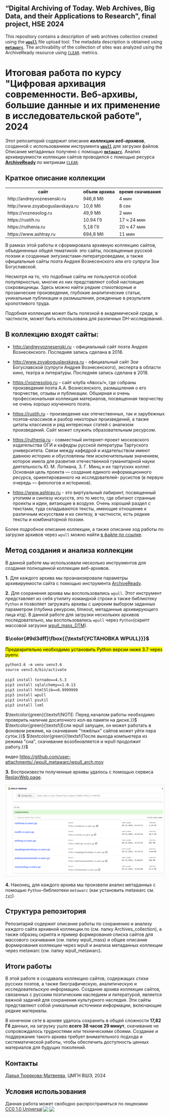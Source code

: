 ## “Digital Archiving of Today. Web Archives, Big Data, and their Applications to Research", final project, HSE 2024
This repository contains a description of web archives collection created using the **[`wpull`](https://wpull.readthedocs.io/en/master/)** file upload tool. The metadata description is obtained using **[`metawarc`](https://github.com/datacoon/metawarc)**. The archivability of the collection of sites was analyzed using the ArchiveReady resource using [`CLEAR`](http://purl.pt/24107/1/iPres2013_PDF/CLEAR%20a%20credible%20method%20to%20evaluate%20website%20archivability.pdf). metrics.

# Итоговая работа по курсу "Цифровая архивация современности. Веб-архивы, большие данные и их применение в исследовательской работе", 2024

Этот репозиторий содержит описание ***коллекции веб-архивов***, созданной с использованием инструмента **[`wpull`](https://wpull.readthedocs.io/en/master/)** для загрузки файлов. Описание метаданных получено с помощью **[`metawarc`](https://github.com/datacoon/metawarc)**. Анализ архивируемости коллекции сайтов проводился с помощью ресурса **[ArchiveReady](https://archiveready.com/)** по метрикам [`CLEAR`](http://purl.pt/24107/1/iPres2013_PDF/CLEAR%20a%20credible%20method%20to%20evaluate%20website%20archivability.pdf).


## Краткое описание коллекции

<table>
    <tr>
        <th>сайт</th>
        <th>объем архива</th>
        <th>время скачивания</th>
    </tr>
    <tr>
        <td>http://andreyvoznesenski.ru</td>
        <td>946,8 Мб</td>
        <td>4 мин</td>
    </tr>
    <tr>
        <td>http://www.zoyaboguslavskaya.ru </td>
        <td>10,6 Мб</td>
        <td>8 сек</td>
    </tr>
    <tr>
        <td>https://voznesolog.ru</td>
        <td>49,9 Мб</td>
        <td>2 мин</td>
    </tr>
    <tr>
        <td>https://rustih.ru</td>
        <td>10.94 Гб</td>
        <td>17 ч 24 мин</td>
    </tr>
    <tr>
        <td>https://ruthenia.ru</td>
        <td>5,18 Гб</td>
        <td>20 ч 47 мин</td>
    </tr>
    <tr>
        <td>https://www.ashtray.ru</td>
        <td>694,8 Мб</td>
        <td>11 мин</td>
    </tr>
</table>


В рамках этой работы я сформировала архивную коллекцию сайтов, объединенных общей тематикой: это сайты, посвященные русской поэзии и созданные энтузиастами-литературоведами, а также официальные сайты поэта Андрея Вознесенского или его супруги Зои Богуславской.

Несмотря на то, что подобные сайты не пользуются особой популярностью, многие из них представляют собой настоящие сокровищницы. Здесь можно найти редкие стихотворные и прозаические произведения, глубокие аналитические статьи, уникальные публикации и размышления, рожденные в результате кропотливого труда. 

Подобная коллекция может быть полезной в академической среде, в частности, может быть использована для различных DH-исследований. 


## В коллекцию входят сайты: ##

* http://andreyvoznesenski.ru - официальный сайт поэта Андрея Вознесенского. Последняя запись сделана в 2018.

* http://www.zoyaboguslavskaya.ru - официальный сайт Зои Богуславской (супруги Андрея Вознесенского), эксперта в области кино, театра и литературы. Последняя запись сделана в 2018.

* https://voznesolog.ru - сайт клуба «Авось!», где собраны произведения поэта А.А. Вознесенского, размышления о его творчестве, отзывы и публикации. Обширная и очень профессиональная коллекция материалов, посвященная творчеству не очень хорошо изученного поэта.

* https://rustih.ru - произведение как отечественных, так и зарубежных поэтов-классиков и разбор некоторых произведений, а также цитаты классиков и ряд интересных статей с анализом произведений. Сайт может служить образовательным ресурсом.

* https://ruthenia.ru - совместный интернет-проект московского издательства ОГИ и кафедры русской литературы Тартуского университета. Связи между кафедрой и издательством имеют давнюю историю и обусловлены тем исключительным значением, которое имела для развития отечественной гуманитарной науки деятельность Ю. М. Лотмана, З. Г. Минц и их тартуских коллег. Основная цель проекта — создание единого информационного ресурса, ориентированного на исследователей- русистов (в первую очередь — филологов и историков).

* https://www.ashtray.ru - это виртуальный лабиринт, посвященный утопиям и синтезу искусств, это то место, где обитают странные проекты и идеи, витающие в воздухе. Очень хороший раздел с текстами, туда складываются тексты, имеющие отношение к различным искусствам и их синтезу, в частности, есть редкие тексты и комбинаторной поэзии.


Более подробное описание коллекции, а также описание ход работы по загрузке архивов через `wpull` можно найти [в файле по ссылке](./wpull_metawarc/WPULL_archiving_DTM.pdf).
 

## Метод создания и анализа коллекции

В данной работе мы использовали несколько инструментов для создания полноценной коллекции веб-архивов.

**1.** Для каждого архива мы проанаизировали параметры архивируемости сайта с помощью инструмента [ArchiveReady](https://archiveready.com/).

**2.** Для сохранения архива мы воспользовались `wpull`. Этот инструмент представляет из себя утилиту командной строки а также библиотеку `Python` и позволяет загружать архивы с широким выбором заданных параметром (глубина рекурсии, timeout, метаданные архивирующего лица итд). В данной работе для загрузки нескольких архивов последовательно, мы воспользовались `wpull` через `Python`(скрипт массовой загрузки [wpull_mass_DTM](./wpull_mass/wpull_mass_DTM.py)).


### $\color{#9d3dff}\fbox{{\textsf{УСТАНОВКА WPULL}}}$

<mark>Предварительно необходимо установить Python версии ниже 3.7 через pyenv.</mark>


```
python3.6 -m venv venv3.6
source venv3.6/bin/activate

pip3 install tornado==4.5.3
pip3 install sqlalchemy==1.0.13
pip3 install html5lib==0.9999999
pip3 install wpull
pip3 install psutil
pip3 install lxml 
```
$\textcolor{green}{\textsf{NOTE: Перед началом работы необходимо проверить наличие досаточного кол-ва памяти на диске.}}$
$\textcolor{green}{\textsf{Если wpull запущен, он может работать в фоновом режиме, на скачивание "тяжёлых" сайтов может уйти пара суток.}}$
$\textcolor{green}{\textsf{После выхода компьютера из режима "сна", скачивание возобновляется и wpull продолжит работу.}}$



видео
https://github.com/user-attachments/./wpull_metawarc/wpull_arch.mov



**3.** Воспроизвести полученные архивы удалось с помощью сервиса [ReplayWeb.page](https://replayweb.page/).


 ![рисунок replaywebpage_collection](./pictures/replaywebpage_collection.png)

**4.** Наконец, для каждого архива мы произвели анализ метаданных с помощью `Python`-библиотеки `metawarc` (как установить metawarc см. [`тут`](https://github.com/datacoon/metawarc)).




## Структура репозитория

Репозитарий содержит описание работы по сохранению и анализу каждого сайта архивной коллекции.по (см. папку Archives_collection), а также образец скрипта и пример формирования списка сайтов для массового скачивания (см. папку wpull_mass) и общее описание формирования коллекции через wpull и анализа метаданных коллекции через metawarc (см. папку wpull_metawarc).


## Итоги работы

В этой работе я создавала коллекцию сайтов, содержащих стихи русских поэтов, а также биографическую, аналитическую и исследовательскую информацию.
Создание архива коллекции сайтов, связанных с русским поэтическим наследием и литературой, является важной задачей для сохранения культурного наследия. Эти сайты представляют собой уникальные источники информации, включающие редкие материалы.

В конечном сете в архиве удалось сохранить в общей сложности **17,82 Гб** данных, на загрузку ушло **всего 38 часов 29 минут**, скачивание не сопровождалось трудностями или техническими сбоями.
Создание и поддержание такого архива требует внимательного подхода и систематической работы, чтобы обеспечить доступность ценных материалов для будущих поколений.




## Контакты
[Дарья Тюрякова-Матвеева](https://github.com/DariaTM), 
ЦМГН ВШЭ,
2024

## Условия использования 
<p xmlns:cc="http://creativecommons.org/ns#" >Данная работа может свободно распространяться по лицензиии <a href="http://creativecommons.org/publicdomain/zero/1.0?ref=chooser-v1" target="_blank" rel="license noopener noreferrer" style="display:inline-block;">CC0 1.0 Universal<img style="height:22px!important;margin-left:3px;vertical-align:text-bottom;" src="https://mirrors.creativecommons.org/presskit/icons/cc.svg?ref=chooser-v1"><img style="height:22px!important;margin-left:3px;vertical-align:text-bottom;" src="https://mirrors.creativecommons.org/presskit/icons/zero.svg?ref=chooser-v1"></a></p>
